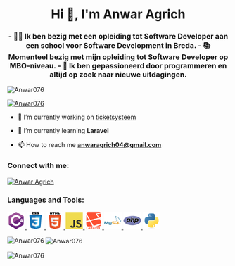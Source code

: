 <h1 align="center">Hi 👋, I'm Anwar Agrich</h1>
<h3 align="center">- 👨‍💻 Ik ben bezig met een opleiding tot Software Developer aan een school voor Software Development in Breda.    
  - 📚 Momenteel bezig met mijn opleiding tot Software Developer op MBO-niveau. 
  - 🌱 Ik ben gepassioneerd door programmeren en altijd op zoek naar nieuwe uitdagingen.</h3>

<p align="left"> <img src="https://komarev.com/ghpvc/?username=Anwar076&label=Profile%20views&color=0e75b6&style=flat" alt="Anwar076" /> </p>

<p align="left"> <a href="https://github.com/ryo-ma/github-profile-trophy"><img src="https://github-profile-trophy.vercel.app/?username=Anwar076" alt="Anwar076" /></a> </p>

- 🔭 I’m currently working on [ticketsysteem](https://github.com/Anwar076/ticketsystem)

- 🌱 I’m currently learning **Laravel**

- 📫 How to reach me **anwaragrich04@gmail.com**

<h3 align="left">Connect with me:</h3>
<p align="left">
<a href="https://www.linkedin.com/in/anwar-agrich-612138250/" target="blank"><img align="center" src="https://raw.githubusercontent.com/rahuldkjain/github-profile-readme-generator/master/src/images/icons/Social/linked-in-alt.svg" alt="Anwar Agrich" height="30" width="40" /></a>
</p>

<h3 align="left">Languages and Tools:</h3>
<p align="left"> <a href="https://www.w3schools.com/cs/" target="_blank" rel="noreferrer"> <img src="https://raw.githubusercontent.com/devicons/devicon/master/icons/csharp/csharp-original.svg" alt="csharp" width="40" height="40"/> </a> <a href="https://www.w3schools.com/css/" target="_blank" rel="noreferrer"> <img src="https://raw.githubusercontent.com/devicons/devicon/master/icons/css3/css3-original-wordmark.svg" alt="css3" width="40" height="40"/> </a> <a href="https://www.w3.org/html/" target="_blank" rel="noreferrer"> <img src="https://raw.githubusercontent.com/devicons/devicon/master/icons/html5/html5-original-wordmark.svg" alt="html5" width="40" height="40"/> </a> <a href="https://developer.mozilla.org/en-US/docs/Web/JavaScript" target="_blank" rel="noreferrer"> <img src="https://raw.githubusercontent.com/devicons/devicon/master/icons/javascript/javascript-original.svg" alt="javascript" width="40" height="40"/> </a> <a href="https://laravel.com/" target="_blank" rel="noreferrer"> <img src="https://raw.githubusercontent.com/devicons/devicon/master/icons/laravel/laravel-plain-wordmark.svg" alt="laravel" width="40" height="40"/> </a> <a href="https://www.mysql.com/" target="_blank" rel="noreferrer"> <img src="https://raw.githubusercontent.com/devicons/devicon/master/icons/mysql/mysql-original-wordmark.svg" alt="mysql" width="40" height="40"/> </a> <a href="https://www.php.net" target="_blank" rel="noreferrer"> <img src="https://raw.githubusercontent.com/devicons/devicon/master/icons/php/php-original.svg" alt="php" width="40" height="40"/> </a> <a href="https://www.python.org" target="_blank" rel="noreferrer"> <img src="https://raw.githubusercontent.com/devicons/devicon/master/icons/python/python-original.svg" alt="python" width="40" height="40"/> </a> </p>

<p><img align="left" src="https://github-readme-stats.vercel.app/api/top-langs?username=Anwar076&show_icons=true&locale=en&layout=compact" alt="Anwar076" /></p>

<p>&nbsp;<img align="center" src="https://github-readme-stats.vercel.app/api?username=Anwar076&show_icons=true&locale=en" alt="Anwar076" /></p>

<p><img align="center" src="https://github-readme-streak-stats.herokuapp.com/?user=Anwar076&" alt="Anwar076" /></p>
